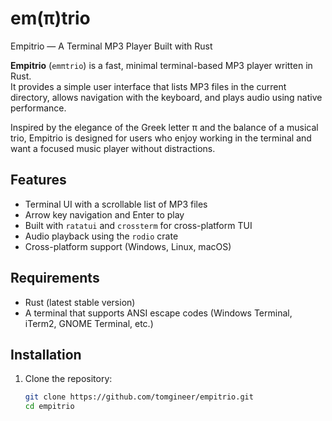 # em(π)trio
Empitrio — A Terminal MP3 Player Built with Rust

**Empitrio** (`emπtrio`) is a fast, minimal terminal-based MP3 player written in Rust.  
It provides a simple user interface that lists MP3 files in the current directory, allows navigation with the keyboard, and plays audio using native performance.

Inspired by the elegance of the Greek letter π and the balance of a musical trio, Empitrio is designed for users who enjoy working in the terminal and want a focused music player without distractions.

## Features

- Terminal UI with a scrollable list of MP3 files
- Arrow key navigation and Enter to play
- Built with `ratatui` and `crossterm` for cross-platform TUI
- Audio playback using the `rodio` crate
- Cross-platform support (Windows, Linux, macOS)

## Requirements

- Rust (latest stable version)
- A terminal that supports ANSI escape codes (Windows Terminal, iTerm2, GNOME Terminal, etc.)

## Installation

1. Clone the repository:

   ```bash
   git clone https://github.com/tomgineer/empitrio.git
   cd empitrio

